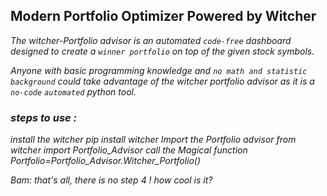 ## Modern Portfolio Optimizer Powered by Witcher 

<i>The witcher-Portfolio advisor is an automated ```code-free``` dashboard designed to create a ```winner portfolio``` on top of the given stock symbols. <i>

Anyone with basic programming knowledge and ```no math and statistic background``` could take advantage of the witcher portfolio advisor as it is a ```no-code``` ```automated``` python tool. 

### steps to use : 
install the witcher
pip install witcher
Import the Portfolio advisor
from witcher import Portfolio_Advisor
call the Magical function
Portfolio=Portfolio_Advisor.Witcher_Portfolio()

Bam: that's all, there is no step 4 ! how cool is it?
